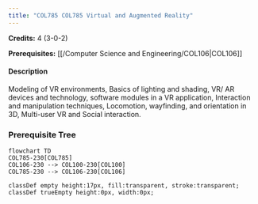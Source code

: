 ```yaml
---
title: "COL785 COL785 Virtual and Augmented Reality"
---
```

**Credits:** 4 (3-0-2)

**Prerequisites:** [[/Computer Science and Engineering/COL106|COL106]]

#### Description
Modeling of VR environments, Basics of lighting and shading, VR/ AR devices and technology, software modules in a VR application, Interaction and manipulation techniques, Locomotion, wayfinding, and orientation in 3D, Multi-user VR and Social interaction.

### Prerequisite Tree

```mermaid
flowchart TD
COL785-230[COL785]
COL106-230 --> COL100-230[COL100]
COL785-230 --> COL106-230[COL106]

classDef empty height:17px, fill:transparent, stroke:transparent;
classDef trueEmpty height:0px, width:0px;
```